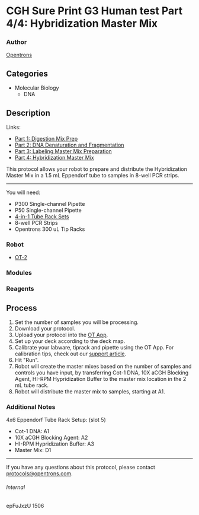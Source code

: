 # CGH Sure Print G3 Human test Part 4/4: Hybridization Master Mix

### Author
[Opentrons](http://www.opentrons.com/)

## Categories
* Molecular Biology
    * DNA

## Description
Links:
* [Part 1: Digestion Mix Prep](./1506-gencell-pharma-part1)
* [Part 2: DNA Denaturation and Fragmentation](./1506-gencell-pharma-part2)
* [Part 3: Labeling Master Mix Preparation](./1506-gencell-pharma-part3)
* [Part 4: Hybridization Master Mix](./1506-gencell-pharma-part4)

This protocol allows your robot to prepare and distribute the Hybridization Master Mix in a 1.5 mL Eppendorf tube to samples in 8-well PCR strips.

---

You will need:
* P300 Single-channel Pipette
* P50 Single-channel Pipette
* [4-in-1 Tube Rack Sets](https://shop.opentrons.com/collections/opentrons-tips/products/tube-rack-set-1)
* 8-well PCR Strips
* Opentrons 300 uL Tip Racks

### Robot
* [OT-2](https://opentrons.com/ot-2)

### Modules

### Reagents

## Process
1. Set the number of samples you will be processing.
2. Download your protocol.
3. Upload your protocol into the [OT App](https://opentrons.com/ot-app).
4. Set up your deck according to the deck map.
5. Calibrate your labware, tiprack and pipette using the OT App. For calibration tips, check out our [support article](https://support.opentrons.com/ot-2/getting-started-software-setup/deck-calibration).
6. Hit "Run".
7. Robot will create the master mixes based on the number of samples and controls you have input, by transferring Cot-1 DNA, 10X aCGH Blocking Agent, HI-RPM Hypridization Buffer to the master mix location in the 2 mL tube rack.
8. Robot will distribute the master mix to samples, starting at A1.


### Additional Notes

4x6 Eppendorf Tube Rack Setup: (slot 5)
* Cot-1 DNA: A1
* 10X aCGH Blocking Agent: A2
* HI-RPM Hypridization Buffer: A3
* Master Mix: D1


---


If you have any questions about this protocol, please contact protocols@opentrons.com.

###### Internal
epFuJxzU
1506
